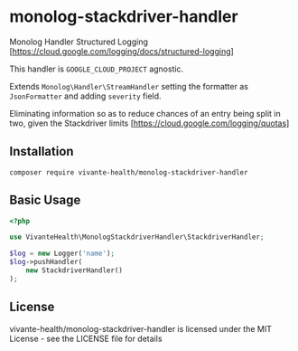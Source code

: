 # monolog-stackdriver-handler
Monolog Handler Structured Logging [https://cloud.google.com/logging/docs/structured-logging]

This handler is `GOOGLE_CLOUD_PROJECT` agnostic.
 
Extends `Monolog\Handler\StreamHandler` setting the formatter as `JsonFormatter` and adding `severity` field.

Eliminating information so as to reduce chances of an entry being split in two, given the Stackdriver limits [https://cloud.google.com/logging/quotas]

## Installation
```
composer require vivante-health/monolog-stackdriver-handler
```

## Basic Usage
```php
<?php

use VivanteHealth\MonologStackdriverHandler\StackdriverHandler;

$log = new Logger('name');
$log->pushHandler(
    new StackdriverHandler()
);

```

## License

vivante-health/monolog-stackdriver-handler is licensed under the MIT License - see the LICENSE file for details